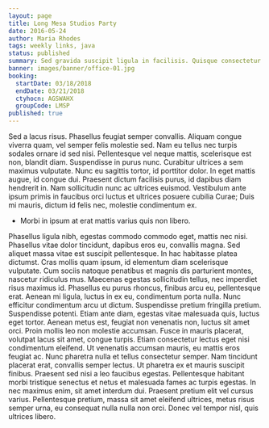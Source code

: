 ```yaml
---
layout: page
title: Long Mesa Studios Party
date: 2016-05-24
author: Maria Rhodes
tags: weekly links, java
status: published
summary: Sed gravida suscipit ligula in facilisis. Quisque consectetur.
banner: images/banner/office-01.jpg
booking:
  startDate: 03/18/2018
  endDate: 03/21/2018
  ctyhocn: AGSWAHX
  groupCode: LMSP
published: true
---
```

Sed a lacus risus. Phasellus feugiat semper convallis. Aliquam congue viverra quam, vel semper felis molestie sed. Nam eu tellus nec turpis sodales ornare id sed nisi. Pellentesque vel neque mattis, scelerisque est non, blandit diam. Suspendisse in purus nunc. Curabitur ultrices a sem maximus vulputate. Nunc eu sagittis tortor, id porttitor dolor. In eget mattis augue, id congue dui. Praesent dictum facilisis purus, id dapibus diam hendrerit in. Nam sollicitudin nunc ac ultrices euismod. Vestibulum ante ipsum primis in faucibus orci luctus et ultrices posuere cubilia Curae; Duis mi mauris, dictum id felis nec, molestie condimentum ex.

* Morbi in ipsum at erat mattis varius quis non libero.

Phasellus ligula nibh, egestas commodo commodo eget, mattis nec nisi. Phasellus vitae dolor tincidunt, dapibus eros eu, convallis magna. Sed aliquet massa vitae est suscipit pellentesque. In hac habitasse platea dictumst. Cras mollis quam ipsum, id elementum diam scelerisque vulputate. Cum sociis natoque penatibus et magnis dis parturient montes, nascetur ridiculus mus. Maecenas egestas sollicitudin tellus, nec imperdiet risus maximus id. Phasellus eu purus rhoncus, finibus arcu eu, pellentesque erat. Aenean mi ligula, luctus in ex eu, condimentum porta nulla. Nunc efficitur condimentum arcu ut dictum. Suspendisse pretium fringilla pretium.
Suspendisse potenti. Etiam ante diam, egestas vitae malesuada quis, luctus eget tortor. Aenean metus est, feugiat non venenatis non, luctus sit amet orci. Proin mollis leo non molestie accumsan. Fusce in mauris placerat, volutpat lacus sit amet, congue turpis. Etiam consectetur lectus eget nisi condimentum eleifend. Ut venenatis accumsan mauris, eu mattis eros feugiat ac. Nunc pharetra nulla et tellus consectetur semper. Nam tincidunt placerat erat, convallis semper lectus. Ut pharetra ex et mauris suscipit finibus. Praesent sed nisi a leo faucibus egestas. Pellentesque habitant morbi tristique senectus et netus et malesuada fames ac turpis egestas. In nec maximus enim, sit amet interdum dui. Praesent pretium elit vel cursus varius. Pellentesque pretium, massa sit amet eleifend ultrices, metus risus semper urna, eu consequat nulla nulla non orci. Donec vel tempor nisl, quis ultrices libero.
